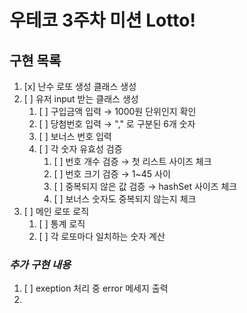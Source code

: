 # 우테코 3주차 미션 Lotto!

## 구현 목록

1. [x] 난수 로또 생성 클래스 생성
2. [ ] 유저 input 받는 클래스 생성
   1. [ ] 구입금액 입력 &rarr; 1000원 단위인지 확인
   2. [ ] 당첨번호 입력 &rarr; "," 로 구분된 6개 숫자
   3. [ ] 보너스 번호 입력 
   4. [ ] 각 숫자 유효성 검증
      1. [ ] 번호 개수 검증 &rarr; 첫 리스트 사이즈 체크
      2. [ ] 번호 크기 검증 &rarr; 1~45 사이
      3. [ ] 중복되지 않은 값 검증 &rarr; hashSet 사이즈 체크
      4. [ ] 보너스 숫자도 중복되지 않는지 체크 
3. [ ] 메인 로또 로직 
   1. [ ] 통계 로직
   2. [ ] 각 로또마다 일치하는 숫자 계산

### *추가 구현 내용* 
1. [ ] exeption 처리 중 error 메세지 출력
2. 